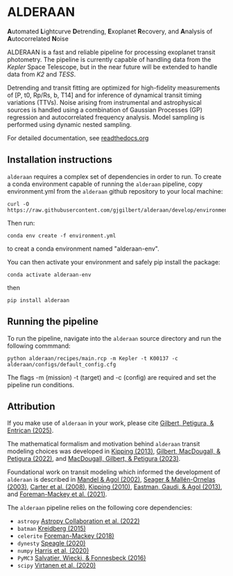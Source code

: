 # ALDERAAN
**A**utomated **L**ightcurve **D**etrending, **E**xoplanet **R**ecovery, and **A**nalysis of **A**utocorrelated **N**oise

ALDERAAN is a fast and reliable pipeline for processing exoplanet transit photometry. The pipeline is currently capable of handling data from the *Kepler* Space Telescope, but in the near future will be extended to handle data from *K2* and *TESS*.

Detrending and transit fitting are optimized for high-fidelity measurements of [P, t0, Rp/Rs, b, T14] and for inference of dynamical transit timing variations (TTVs). Noise arising from instrumental and astrophysical sources is handled using a combination of Gaussian Processes (GP) regression and autocorrelated frequency analysis. Model sampling is performed using dynamic nested sampling.

For detailed documentation, see [readthedocs.org](https://alderaan.readthedocs.io/en/latest/)

## Installation instructions

`alderaan` requires a complex set of dependencies in order to run. To create a conda environment capable of running the `alderaan` pipeline, copy environment.yml from the `alderaan` github repository to your local machine:

```
curl -O https://raw.githubusercontent.com/gjgilbert/alderaan/develop/environment.yml
```

Then run:

```
conda env create -f environment.yml
```

to creat a conda environment named "alderaan-env".

You can then activate your environment and safely pip install the package:

```
conda activate alderaan-env
```

then

```
pip install alderaan
```


## Running the pipeline

To run the pipeline, navigate into the `alderaan` source directory and run the following commmand:

```
python alderaan/recipes/main.rcp -m Kepler -t K00137 -c alderaan/configs/default_config.cfg 
```

The flags -m (mission) -t (target) and -c (config) are required and set the pipeline run conditions.


## Attribution
If you make use of `alderaan` in your work, please cite [Gilbert, Petigura, & Entrican (2025)](https://ui.adsabs.harvard.edu/abs/2025PNAS..12205295G/abstract).

The mathematical formalism and motivation behind `alderaan` transit modeling choices was developed in [Kipping (2013)](https://ui.adsabs.harvard.edu/abs/2013MNRAS.435.2152K/abstract), [Gilbert, MacDougall, & Petigura (2022)](https://ui.adsabs.harvard.edu/abs/2022AJ....164...92G/abstract), and [MacDougall, Gilbert, & Petigura (2023)](https://ui.adsabs.harvard.edu/abs/2023AJ....166...61M/abstract).

Foundational work on transit modeling which informed the development of `alderaan` is described in [Mandel & Agol (2002)](https://ui.adsabs.harvard.edu/abs/2002ApJ...580L.171M/abstract), [Seager & Mallén-Ornelas (2003)](https://ui.adsabs.harvard.edu/abs/2003ApJ...585.1038S/abstract), [Carter et al. (2008)](https://ui.adsabs.harvard.edu/abs/2008ApJ...689..499C/abstract), [Kipping (2010)](https://ui.adsabs.harvard.edu/abs/2010MNRAS.408.1758K/abstract), [Eastman, Gaudi, & Agol (2013)](https://ui.adsabs.harvard.edu/abs/2013PASP..125...83E/abstract), and [Foreman-Mackey et al. (2021)](https://ui.adsabs.harvard.edu/abs/2021JOSS....6.3285F/abstract).

The `alderaan` pipeline relies on the following core dependencies:
* `astropy` [Astropy Collaboration et al. (2022)](https://ui.adsabs.harvard.edu/abs/2022ApJ...935..167A/abstract)
* `batman` [Kreidberg (2015)](https://ui.adsabs.harvard.edu/abs/2015ascl.soft10002K/abstract)
* `celerite` [Foreman-Mackey (2018)](https://ui.adsabs.harvard.edu/abs/2018RNAAS...2...31F/abstract)
* `dynesty` [Speagle (2020)](https://ui.adsabs.harvard.edu/abs/2020MNRAS.493.3132S/abstract)
* `numpy` [Harris et al, (2020)](https://ui.adsabs.harvard.edu/abs/2020Natur.585..357H/abstract)
* `PyMC3` [Salvatier, Wiecki, & Fonnesbeck (2016)](https://ui.adsabs.harvard.edu/abs/2016ascl.soft10016S/abstract)
* `scipy` [Virtanen et al. (2020)](https://ui.adsabs.harvard.edu/abs/2016ascl.soft10016S/abstract)
